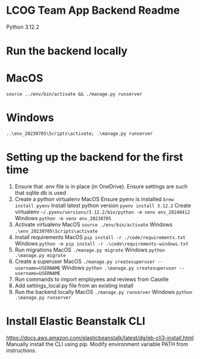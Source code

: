 # LCOG Team App Backend Readme

Python 3.12.2 

# Run the backend locally
# MacOS
`source ../env/bin/activate && ./manage.py runserver`
# Windows
`..\env_20230705\Scripts\activate; .\manage.py runserver`

# Setting up the backend for the first time
1) Ensure that .env file is in place (in OneDrive). Ensure settings are such that sqlite db is used
2) Create a python virtualenv
MacOS 
  Ensure pyenv is installed `brew install pyenv`
  Install latest python version `pyenv install 3.12.2`
  Create virtualenv `~/.pyenv/versions/3.12.2/bin/python -m venv env_20240412`
Windows `python -m venv env_20230705`
3) Activate virtualenv
MacOS `source ./env/bin/activate`
Windows `.\env_20230705\Scripts\activate`
4) Install requirements
MacOS `pip install -r ./code/requirements.txt`
Windows `python -m pip install -r .\code\requirements-windows.txt`
5) Run migrations
MacOS `./manage.py migrate`
Windows `python .\manage.py migrate`
6) Create a superuser
MacOS `./manage.py createsuperuser --username=USERNAME`
Windows `python .\manage.py createsuperuser --username=USERNAME`
7) Run commands to import employees and reviews from Caselle
8) Add settings_local.py file from an existing install
9) Run the backend locally
MacOS `./manage.py runserver`
Windows `python .\manage.py runserver`

# Install Elastic Beanstalk CLI
https://docs.aws.amazon.com/elasticbeanstalk/latest/dg/eb-cli3-install.html
Manually install the CLI using pip. Modify environment variable PATH from instructions.
